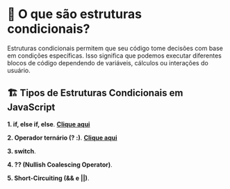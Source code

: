 # 📌 O que são estruturas condicionais?

Estruturas condicionais permitem que seu código tome decisões com base em condições específicas. Isso significa que podemos executar diferentes blocos de código dependendo de variáveis, cálculos ou interações do usuário.

## 🏗 Tipos de Estruturas Condicionais em JavaScript

**1. if, else if, else**. [**Clique aqui**](./if-else/if-else.md)

**2. Operador ternário (? :)**. [**Clique aqui**](./operador-ternario/operador-ternario.md)

**3. switch**.

**4. ?? (Nullish Coalescing Operator)**.

**5. Short-Circuiting (&& e ||)**.
